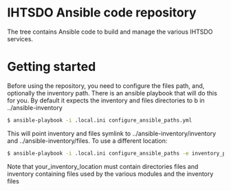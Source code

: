 # IHTSDO Ansible code repository

The tree contains Ansible code to build and manage the various IHTSDO services.

# Getting started

Before using the repository, you need to configure the files path, and, optionally the inventory path. There is an ansible playbook that will do this for you. By default it expects the inventory and files directories to b in ../ansible-inventory

```sh
$ ansible-playbook -i .local.ini configure_ansible_paths.yml
```

This will point inventory and files symlink to ../ansible-inventory/inventory and ../ansible-inventory/files. To use a different location:

```sh
$ ansible-playbook -i .local.ini configure_ansible_paths -e inventory_path=<your_inventory_location>
```

Note that your_inventory_location must contain directories files and inventory containing files used by the various modules and the inventory files


